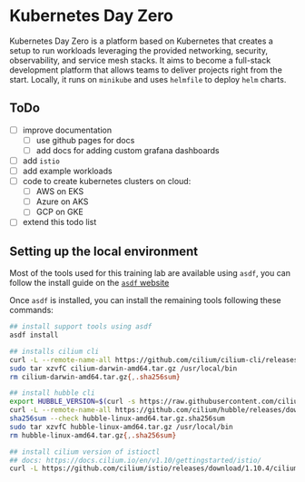 # Kubernetes Day Zero

Kubernetes Day Zero is a platform based on Kubernetes that creates a setup to run workloads leveraging the provided networking, security, observability, and service mesh stacks. It aims to become a full-stack development platform that allows teams to deliver projects right from the start. Locally, it runs on `minikube` and uses `helmfile` to deploy `helm` charts.

## ToDo

* [ ] improve documentation
  * [ ] use github pages for docs
  * [ ] add docs for adding custom grafana dashboards
* [ ] add `istio`
* [ ] add example workloads
* [ ] code to create kubernetes clusters on cloud:
  * [ ] AWS on EKS
  * [ ] Azure on AKS
  * [ ] GCP on GKE
* [ ] extend this todo list

## Setting up the local environment

Most of the tools used for this training lab are available using `asdf`, you can follow the install guide on the [`asdf` website](https://asdf-vm.com/guide/getting-started.html)

Once `asdf` is installed, you can install the remaining tools following these commands:

```bash
## install support tools using asdf
asdf install

## installs cilium cli
curl -L --remote-name-all https://github.com/cilium/cilium-cli/releases/latest/download/cilium-darwin-amd64.tar.gz{,.sha256sum}
sudo tar xzvfC cilium-darwin-amd64.tar.gz /usr/local/bin
rm cilium-darwin-amd64.tar.gz{,.sha256sum}

## install hubble cli
export HUBBLE_VERSION=$(curl -s https://raw.githubusercontent.com/cilium/hubble/master/stable.txt)
curl -L --remote-name-all https://github.com/cilium/hubble/releases/download/$HUBBLE_VERSION/hubble-linux-amd64.tar.gz{,.sha256sum}
sha256sum --check hubble-linux-amd64.tar.gz.sha256sum
sudo tar xzvfC hubble-linux-amd64.tar.gz /usr/local/bin
rm hubble-linux-amd64.tar.gz{,.sha256sum}

## install cilium version of istioctl
## docs: https://docs.cilium.io/en/v1.10/gettingstarted/istio/
curl -L https://github.com/cilium/istio/releases/download/1.10.4/cilium-istioctl-1.10.4-osx.tar.gz | tar xz
```

